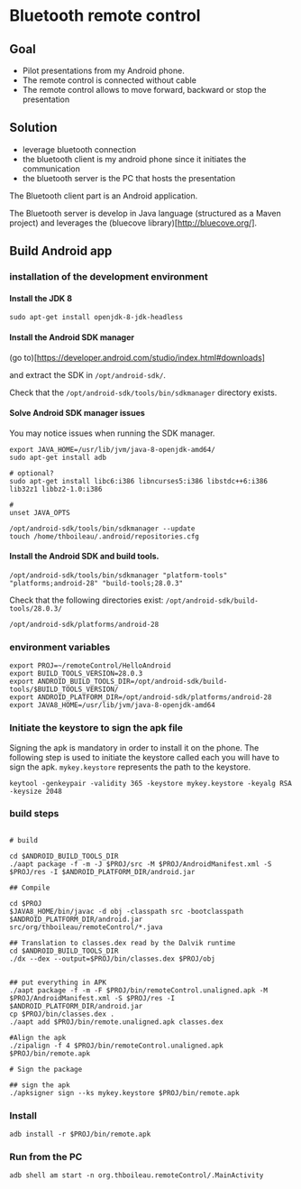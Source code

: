 # Bluetooth remote control

## Goal

 * Pilot presentations from my Android phone.
 * The remote control is connected without cable
 * The remote control allows to move forward, backward or stop the presentation

## Solution

 * leverage bluetooth connection
 * the bluetooth client is my android phone since it initiates the communication
 * the bluetooth server is the PC that hosts the presentation

The Bluetooth client part is an Android application.

The Bluetooth server is develop in Java language (structured as a Maven project) and leverages the (bluecove library)[http://bluecove.org/].

## Build Android app

### installation of the development environment

#### Install the JDK 8
```
sudo apt-get install openjdk-8-jdk-headless
```

#### Install the Android SDK manager

(go to)[https://developer.android.com/studio/index.html#downloads]

and extract the SDK in `/opt/android-sdk/`.

Check that the `/opt/android-sdk/tools/bin/sdkmanager` directory exists.

#### Solve Android SDK manager issues

You may notice issues when running the SDK manager.

```
export JAVA_HOME=/usr/lib/jvm/java-8-openjdk-amd64/
sudo apt-get install adb

# optional?
sudo apt-get install libc6:i386 libncurses5:i386 libstdc++6:i386 lib32z1 libbz2-1.0:i386

# 
unset JAVA_OPTS

/opt/android-sdk/tools/bin/sdkmanager --update
touch /home/thboileau/.android/repositories.cfg 
```

#### Install the Android SDK and build tools.

```
/opt/android-sdk/tools/bin/sdkmanager "platform-tools" "platforms;android-28" "build-tools;28.0.3"
```

Check that the following directories exist:
`/opt/android-sdk/build-tools/28.0.3/`

`/opt/android-sdk/platforms/android-28`

### environment variables

```
export PROJ=~/remoteControl/HelloAndroid
export BUILD_TOOLS_VERSION=28.0.3
export ANDROID_BUILD_TOOLS_DIR=/opt/android-sdk/build-tools/$BUILD_TOOLS_VERSION/
export ANDROID_PLATFORM_DIR=/opt/android-sdk/platforms/android-28
export JAVA8_HOME=/usr/lib/jvm/java-8-openjdk-amd64
```

### Initiate the keystore to sign the apk file

Signing the apk is mandatory in order to install it on the phone. The following step is used to initiate the keystore called each you will have to sign the apk.
`mykey.keystore` represents the path to the keystore.

```
keytool -genkeypair -validity 365 -keystore mykey.keystore -keyalg RSA -keysize 2048
```

### build steps

```

# build

cd $ANDROID_BUILD_TOOLS_DIR
./aapt package -f -m -J $PROJ/src -M $PROJ/AndroidManifest.xml -S $PROJ/res -I $ANDROID_PLATFORM_DIR/android.jar

## Compile

cd $PROJ
$JAVA8_HOME/bin/javac -d obj -classpath src -bootclasspath $ANDROID_PLATFORM_DIR/android.jar src/org/thboileau/remoteControl/*.java

## Translation to classes.dex read by the Dalvik runtime
cd $ANDROID_BUILD_TOOLS_DIR
./dx --dex --output=$PROJ/bin/classes.dex $PROJ/obj


## put everything in APK
./aapt package -f -m -F $PROJ/bin/remoteControl.unaligned.apk -M $PROJ/AndroidManifest.xml -S $PROJ/res -I $ANDROID_PLATFORM_DIR/android.jar
cp $PROJ/bin/classes.dex .
./aapt add $PROJ/bin/remote.unaligned.apk classes.dex

#Align the apk
./zipalign -f 4 $PROJ/bin/remoteControl.unaligned.apk $PROJ/bin/remote.apk

# Sign the package

## sign the apk
./apksigner sign --ks mykey.keystore $PROJ/bin/remote.apk
```

### Install

```
adb install -r $PROJ/bin/remote.apk
```

### Run from the PC
```
adb shell am start -n org.thboileau.remoteControl/.MainActivity
```
